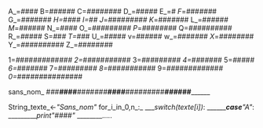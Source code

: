 A_=_#_###
B=_###_#_#_#
C=_###_#_###_#
D_=###_#_#
E_=_#
F_=_#_##_###_#
G_=_###_###_#
H=_#_#_#_#
I=_#_#
J_=_#_###_#####
K_=###_#_###
L_=#_###_#_#
M_=_###_###
N_=_###_#
O_=_###_###_###
P_=_#_###_###_#
Q=_###_###_#_###
R_=_#_####
S=_#_#_#
T=_###
U_=#_#_###
v=_#_#_#_###
w_=_#_###_###
X_=_###_#_#_###
Y_=_###_#_###_###
Z_=_###_###_#_#

1=_#_###_###_###_###
2=_#_#_###_###_###
3=_#_#_#_###_###
4=_#_#_#_#_###
5=_#_#_#_#_#
6=_###_#_#_#_#
7=_###_###_#_#_#
8=_###_###_###_#_#
9=_###_###_###_###_#
0=_###_###_###_###_###

sans_nom_
#_#_#___#_###___###_#___#_#_#_______###_#___###_###_###___###_###________

String_texte_<-_"Sans_nom"_
for_i_in_0,n_:_
____switch(texte[i])_:
_________case__"A"_:
____________print_"#_###"_
________.....
